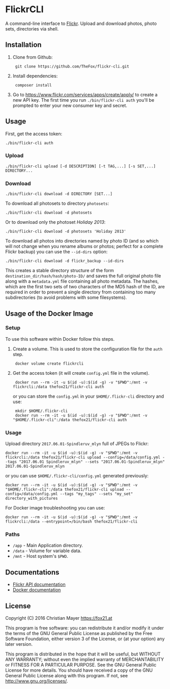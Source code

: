 # FlickrCLI

A command-line interface to [Flickr](https://www.flickr.com/). Upload and download photos, photo sets, directories via shell.

## Installation

1. Clone from Github:

		git clone https://github.com/TheFox/flickr-cli.git

2. Install dependencies:

		composer install

3. Go to <https://www.flickr.com/services/apps/create/apply/> to create a new API key.
The first time you run `./bin/flickr-cli auth` you'll be prompted to enter your new consumer key and secret.

## Usage

First, get the access token:

	./bin/flickr-cli auth

### Upload

	./bin/flickr-cli upload [-d DESCRIPTION] [-t TAG,...] [-s SET,...] DIRECTORY...

### Download

	./bin/flickr-cli download -d DIRECTORY [SET...]

To download all photosets to directory `photosets`:

	./bin/flickr-cli download -d photosets

Or to download only the photoset *Holiday 2013*:

	./bin/flickr-cli download -d photosets 'Holiday 2013'

To download all photos into directories named by photo ID
(and so which will not change when you rename albums or photos; perfect for a complete Flickr backup)
you can use the `--id-dirs` option:

	./bin/flickr-cli download -d flickr_backup --id-dirs

This creates a stable directory structure of the form `destination_dir/hash/hash/photo-ID/`
and saves the full original photo file along with a `metadata.yml` file containing all photo metadata.
The hashes, which are the first two sets of two characters of the MD5 hash of the ID,
are required in order to prevent a single directory from containing too many subdirectories
(to avoid problems with some filesystems).

## Usage of the Docker Image

### Setup

To use this software within Docker follow this steps.

1. Create a volume. This is used to store the configuration file for the `auth` step.

        docker volume create flickrcli

2. Get the access token (it will create `config.yml` file in the volume).

        docker run --rm -it -u $(id -u):$(id -g) -v "$PWD":/mnt -v flickrcli:/data thefox21/flickr-cli auth

   or you can store the `config.yml` in your `$HOME/.flickr-cli` directory and use:

        mkdir $HOME/.flickr-cli
        docker run --rm -it -u $(id -u):$(id -g) -v "$PWD":/mnt -v "$HOME/.flickr-cli":/data thefox21/flickr-cli auth

### Usage

Upload directory `2017.06.01-Spindleruv_mlyn` full of JPEGs to Flickr:

    docker run --rm -it -u $(id -u):$(id -g) -v "$PWD":/mnt -v flickrcli:/data thefox21/flickr-cli upload --config=/data/config.yml --tags "2017.06.01 Spindleruv_mlyn" --sets "2017.06.01-Spindleruv_mlyn" 2017.06.01-Spindleruv_mlyn

   or you can use `$HOME/.flickr-cli/config.yml` generated previously:

    docker run --rm -it -u $(id -u):$(id -g) -v "$PWD":/mnt -v "$HOME/.flickr-cli":/data thefox21/flickr-cli upload --config=/data/config.yml --tags "my_tags" --sets "my_set" directory_with_pictures

For Docker image troubleshooting you can use:

    docker run --rm -it -u $(id -u):$(id -g) -v "$PWD":/mnt -v flickrcli:/data --entrypoint=/bin/bash thefox21/flickr-cli

### Paths

- `/app` - Main Application directory.
- `/data` - Volume for variable data.
- `/mnt` - Host system's `$PWD`.

## Documentations

- [Flickr API documentation](http://www.flickr.com/services/api/)
- [Docker documentation](https://docs.docker.com/)

## License

Copyright (C) 2016 Christian Mayer <https://fox21.at>

This program is free software: you can redistribute it and/or modify it under the terms of the GNU General Public License as published by the Free Software Foundation, either version 3 of the License, or (at your option) any later version.

This program is distributed in the hope that it will be useful, but WITHOUT ANY WARRANTY; without even the implied warranty of MERCHANTABILITY or FITNESS FOR A PARTICULAR PURPOSE. See the GNU General Public License for more details. You should have received a copy of the GNU General Public License along with this program. If not, see <http://www.gnu.org/licenses/>.
